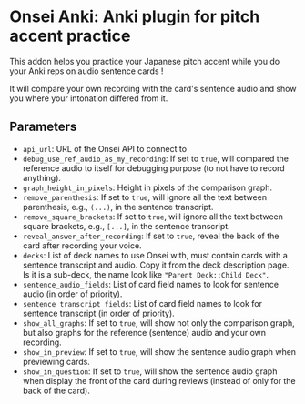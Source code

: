 Onsei Anki: Anki plugin for pitch accent practice
==================================================

This addon helps you practice your Japanese pitch accent while you do your Anki reps on audio sentence cards !

It will compare your own recording with the card's sentence audio and show you where your intonation differed from it.

Parameters
-----------

- `api_url`: URL of the Onsei API to connect to
- `debug_use_ref_audio_as_my_recording`: If set to `true`, will compared the reference audio to itself for debugging purpose (to not have to record anything).
- `graph_height_in_pixels`: Height in pixels of the comparison graph.
- `remove_parenthesis`: If set to `true`, will ignore all the text between parenthesis, e.g., `(...)`, in the sentence transcript.
- `remove_square_brackets`: If set to `true`, will ignore all the text between square brackets, e.g., `[...]`, in the sentence transcript.
- `reveal_answer_after_recording`: If set to `true`, reveal the back of the card after recording your voice.
- `decks`: List of deck names to use Onsei with, must contain cards with a sentence transcript and audio. Copy it from the deck description page. Is it is a sub-deck, the name look like `"Parent Deck::Child Deck"`.
- `sentence_audio_fields`: List of card field names to look for sentence audio (in order of priority).
- `sentence_transcript_fields`: List of card field names to look for sentence transcript (in order of priority). 
- `show_all_graphs`: If set to `true`, will show not only the comparison graph, but also graphs for the reference (sentence) audio and your own recording.
- `show_in_preview`: If set to `true`, will show the sentence audio graph when previewing cards.
- `show_in_question`: If set to `true`, will show the sentence audio graph when display the front of the card during reviews (instead of only for the back of the card).
